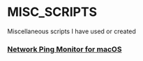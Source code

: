 # MISC_SCRIPTS
Miscellaneous scripts I have used or created

### [Network Ping Monitor for macOS](https://github.com/skaboy71/MISC_SCRIPTS/blob/main/net_ping.md)
